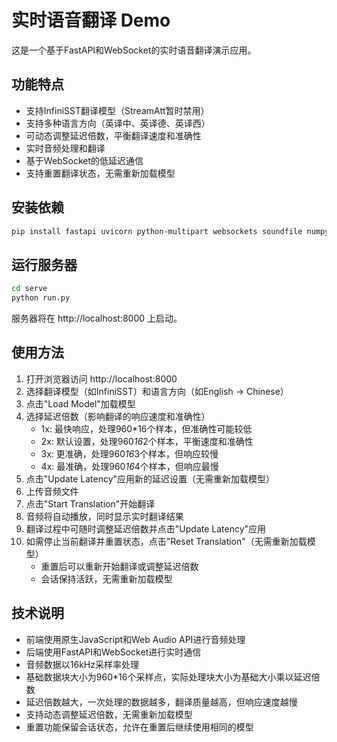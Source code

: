 # 实时语音翻译 Demo

这是一个基于FastAPI和WebSocket的实时语音翻译演示应用。

## 功能特点

- 支持InfiniSST翻译模型（StreamAtt暂时禁用）
- 支持多种语言方向（英译中、英译德、英译西）
- 可动态调整延迟倍数，平衡翻译速度和准确性
- 实时音频处理和翻译
- 基于WebSocket的低延迟通信
- 支持重置翻译状态，无需重新加载模型

## 安装依赖

```bash
pip install fastapi uvicorn python-multipart websockets soundfile numpy
```

## 运行服务器

```bash
cd serve
python run.py
```

服务器将在 http://localhost:8000 上启动。

## 使用方法

1. 打开浏览器访问 http://localhost:8000
2. 选择翻译模型（如InfiniSST）和语言方向（如English -> Chinese）
3. 点击"Load Model"加载模型
4. 选择延迟倍数（影响翻译的响应速度和准确性）
   - 1x: 最快响应，处理960*16个样本，但准确性可能较低
   - 2x: 默认设置，处理960*16*2个样本，平衡速度和准确性
   - 3x: 更准确，处理960*16*3个样本，但响应较慢
   - 4x: 最准确，处理960*16*4个样本，但响应最慢
5. 点击"Update Latency"应用新的延迟设置（无需重新加载模型）
6. 上传音频文件
7. 点击"Start Translation"开始翻译
8. 音频将自动播放，同时显示实时翻译结果
9. 翻译过程中可随时调整延迟倍数并点击"Update Latency"应用
10. 如需停止当前翻译并重置状态，点击"Reset Translation"（无需重新加载模型）
    - 重置后可以重新开始翻译或调整延迟倍数
    - 会话保持活跃，无需重新加载模型

## 技术说明

- 前端使用原生JavaScript和Web Audio API进行音频处理
- 后端使用FastAPI和WebSocket进行实时通信
- 音频数据以16kHz采样率处理
- 基础数据块大小为960*16个采样点，实际处理块大小为基础大小乘以延迟倍数
- 延迟倍数越大，一次处理的数据越多，翻译质量越高，但响应速度越慢
- 支持动态调整延迟倍数，无需重新加载模型
- 重置功能保留会话状态，允许在重置后继续使用相同的模型 